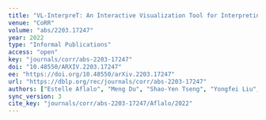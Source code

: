 ```yaml
---
title: "VL-InterpreT: An Interactive Visualization Tool for Interpreting Vision-Language Transformers."
venue: "CoRR"
volume: "abs/2203.17247"
year: 2022
type: "Informal Publications"
access: "open"
key: "journals/corr/abs-2203-17247"
doi: "10.48550/ARXIV.2203.17247"
ee: "https://doi.org/10.48550/arXiv.2203.17247"
url: "https://dblp.org/rec/journals/corr/abs-2203-17247"
authors: ["Estelle Aflalo", "Meng Du", "Shao-Yen Tseng", "Yongfei Liu", "Chenfei Wu", "Nan Duan", "Vasudev Lal"]
sync_version: 3
cite_key: "journals/corr/abs-2203-17247/Aflalo/2022"
---
```

